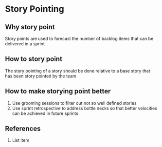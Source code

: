 # Story Pointing

## Why story point

Story points are used to forecast the number of backlog items that can be delivered in a sprint

##  How to story point

The story pointing of a story should be done relative to a base story that has been story pointed by the team

##  How to make storying point better

 1. Use grooming sessions to filter out not so well defined stories
 2. Use sprint retrospective to address bottle necks so that better velocities can be achieved in future sprints


## References

 1. List item
